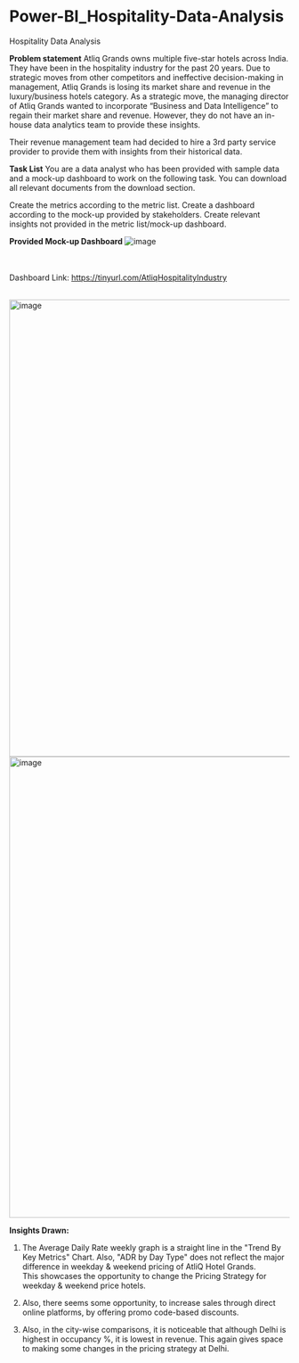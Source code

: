 # Power-BI_Hospitality-Data-Analysis
Hospitality Data Analysis

<b>Problem statement</b>
Atliq Grands owns multiple five-star hotels across India. They have been in the hospitality industry for the past 20 years. Due to strategic moves from other competitors and ineffective decision-making in management, Atliq Grands is losing its market share and revenue in the luxury/business hotels category. As a strategic move, the managing director of Atliq Grands wanted to incorporate “Business and Data Intelligence” to regain their market share and revenue. However, they do not have an in-house data analytics team to provide these insights.

Their revenue management team had decided to hire a 3rd party service provider to provide them with insights from their historical data.

<b>Task List</b>
You are a data analyst who has been provided with sample data and a mock-up dashboard to work on the following task. You can download all relevant documents from the download section.

Create the metrics according to the metric list.
Create a dashboard according to the mock-up provided by stakeholders.
Create relevant insights not provided in the metric list/mock-up dashboard.

<b>Provided Mock-up Dashboard</b>
![image](https://github.com/DMSinha/Power-BI_Hospitality-Data-Analysis/assets/101706831/2fc44729-2cd2-4dea-8efc-47cfa2a94f0c)

<br><br>
Dashboard Link: https://tinyurl.com/AtliqHospitalityIndustry

<br>
<img width="820" alt="image" src="https://github.com/DMSinha/Power-BI_Hospitality-Data-Analysis/assets/101706831/0bc3a617-a2be-43f8-8d38-cb8f20fcc049">
<br>
<img width="827" alt="image" src="https://github.com/DMSinha/Power-BI_Hospitality-Data-Analysis/assets/101706831/86bc22b0-8558-4724-9928-6f370db7bb6c">
<br>

<b>Insights Drawn:</b><br>
1. The Average Daily Rate weekly graph is a straight line in the "Trend By Key Metrics" Chart. Also, "ADR by Day Type" does not reflect the major difference in weekday & weekend pricing of AtliQ Hotel Grands.<br>
   This showcases the opportunity to change the Pricing Strategy for weekday & weekend price hotels.<br>

2. Also, there seems some opportunity, to increase sales through direct online platforms, by offering promo code-based discounts.<br>
   
4. Also, in the city-wise comparisons, it is noticeable that although Delhi is highest in occupancy %, it is lowest in revenue. This again gives space to making some changes in the pricing strategy at Delhi.<br>
   

